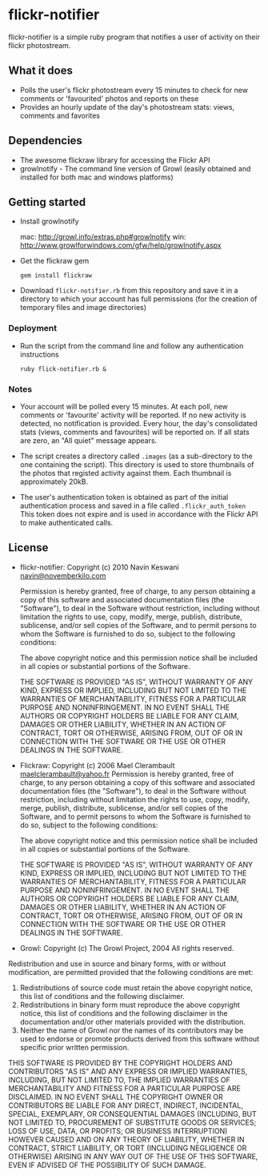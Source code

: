 # flickr-notifier

flickr-notifier is a simple ruby program that notifies a user of activity on their flickr photostream.  

## What it does

   * Polls the user's flickr photostream every 15 minutes to check for new comments or 'favourited' photos and reports on these
   * Provides an hourly update of the day's photostream stats: views, comments and favorites

## Dependencies

   * The awesome flickraw library for accessing the Flickr API
   * growlnotify - The command line version of Growl (easily obtained and installed for both mac and windows platforms)

## Getting started 

   * Install growlnotify 

     mac: http://growl.info/extras.php#growlnotify
     win: http://www.growlforwindows.com/gfw/help/growlnotify.aspx

   * Get the flickraw gem

     `gem install flickraw`

   * Download `flickr-notifier.rb` from this repository and save it in a directory to which your account has full permissions (for the creation of temporary files and image directories)

### Deployment

   * Run the script from the command line and follow any authentication instructions

     `ruby flick-notifier.rb & `

### Notes

   * Your account will be polled every 15 minutes.  At each poll, new comments or 'favourite' activity will be reported.  If no new activity is detected, no notification is provided. Every hour, the day\'s consolidated stats (views, comments and favourites) will be reported on.  If all stats are zero, an "All quiet" message appears. 

   * The script creates a directory called `.images` (as a sub-directory to the one containing the script).  This directory is used to store thumbnails of the photos that registed activity against them.  Each thumbnail is approximately 20kB. 

   * The user\'s authentication token is obtained as part of the initial authentication process and saved in a file called `.flickr_auth_token` This token does not expire and is used in accordance with the Flickr API to make authenticated calls.

## License

   * flickr-notifier: Copyright (c) 2010 Navin Keswani <navin@novemberkilo.com>

     Permission is hereby granted, free of charge, to any person obtaining a copy of this software and associated documentation files (the "Software"), to deal in the Software without restriction, including without limitation the rights
to use, copy, modify, merge, publish, distribute, sublicense, and/or sell
copies of the Software, and to permit persons to whom the Software is
furnished to do so, subject to the following conditions:

      The above copyright notice and this permission notice shall be included in all copies or substantial portions of the Software.

      THE SOFTWARE IS PROVIDED "AS IS", WITHOUT WARRANTY OF ANY KIND, EXPRESS OR IMPLIED, INCLUDING BUT NOT LIMITED TO THE WARRANTIES OF MERCHANTABILITY, FITNESS FOR A PARTICULAR PURPOSE AND NONINFRINGEMENT. IN NO EVENT SHALL THE AUTHORS OR COPYRIGHT HOLDERS BE LIABLE FOR ANY CLAIM, DAMAGES OR OTHER LIABILITY, WHETHER IN AN ACTION OF CONTRACT, TORT OR OTHERWISE, ARISING FROM, OUT OF OR IN CONNECTION WITH THE SOFTWARE OR THE USE OR OTHER DEALINGS IN THE SOFTWARE.
   

   * Flickraw:
      Copyright (c) 2006 Mael Clerambault <maelclerambault@yahoo.fr>
      Permission is hereby granted, free of charge, to any person obtaining a copy of this software and associated documentation files (the "Software"), to deal in the Software without restriction, including without limitation the rights to use, copy, modify, merge, publish, distribute, sublicense, and/or sell copies of the Software, and to permit persons to whom the Software is furnished to do so, subject to the following conditions:

      The above copyright notice and this permission notice shall be included in all copies or substantial portions of the Software. 

      THE SOFTWARE IS PROVIDED "AS IS", WITHOUT WARRANTY OF ANY KIND, EXPRESS OR IMPLIED, INCLUDING BUT NOT LIMITED TO THE WARRANTIES OF MERCHANTABILITY, FITNESS FOR A PARTICULAR PURPOSE AND NONINFRINGEMENT. IN NO EVENT SHALL THE AUTHORS OR COPYRIGHT HOLDERS BE LIABLE FOR ANY CLAIM, DAMAGES OR OTHER LIABILITY, WHETHER IN AN ACTION OF CONTRACT, TORT OR OTHERWISE, ARISING FROM, OUT OF OR IN CONNECTION WITH THE SOFTWARE OR THE USE OR OTHER DEALINGS IN THE SOFTWARE. 
   
   * Growl: Copyright (c) The Growl Project, 2004 All rights reserved.

   Redistribution and use in source and binary forms, with or without modification, are permitted provided that the following conditions are met:

   1. Redistributions of source code must retain the above copyright notice, this list of conditions and the following disclaimer.
   2. Redistributions in binary form must reproduce the above copyright notice, this list of conditions and the following disclaimer in the documentation and/or other materials provided with the distribution.
   3. Neither the name of Growl nor the names of its contributors may be used to endorse or promote products derived from this software without specific prior written permission.


   THIS SOFTWARE IS PROVIDED BY THE COPYRIGHT HOLDERS AND CONTRIBUTORS "AS IS" AND ANY EXPRESS OR IMPLIED WARRANTIES, INCLUDING, BUT NOT LIMITED TO, THE IMPLIED WARRANTIES OF MERCHANTABILITY AND FITNESS FOR A PARTICULAR PURPOSE ARE DISCLAIMED. IN NO EVENT SHALL THE COPYRIGHT OWNER OR CONTRIBUTORS BE LIABLE FOR ANY DIRECT, INDIRECT, INCIDENTAL, SPECIAL, EXEMPLARY, OR CONSEQUENTIAL DAMAGES (INCLUDING, BUT NOT LIMITED TO, PROCUREMENT OF SUBSTITUTE GOODS OR SERVICES;
LOSS OF USE, DATA, OR PROFITS; OR BUSINESS INTERRUPTION) HOWEVER CAUSED AND ON
ANY THEORY OF LIABILITY, WHETHER IN CONTRACT, STRICT LIABILITY, OR TORT
(INCLUDING NEGLIGENCE OR OTHERWISE) ARISING IN ANY WAY OUT OF THE USE OF THIS
SOFTWARE, EVEN IF ADVISED OF THE POSSIBILITY OF SUCH DAMAGE.
